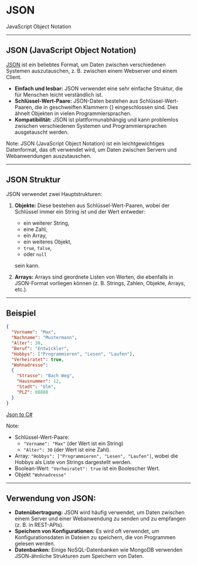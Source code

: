 # JSON

JavaScript Object Notation

---

<!-- .slide: class="left" -->
## JSON (JavaScript Object Notation)

[JSON](https://www.json.org/json-de.html) ist ein beliebtes Format, um Daten zwischen verschiedenen Systemen auszutauschen, z. B. zwischen einem Webserver und einem Client.

* **Einfach und lesbar:** JSON verwendet eine sehr einfache Struktur, die für Menschen leicht verständlich ist.
* **Schlüssel-Wert-Paare:** JSON-Daten bestehen aus Schlüssel-Wert-Paaren, die in geschweiften Klammern {} eingeschlossen sind. Dies ähnelt Objekten in vielen Programmiersprachen.
* **Kompatibilität:** JSON ist plattformunabhängig und kann problemlos zwischen verschiedenen Systemen und Programmiersprachen ausgetauscht werden.

Note: JSON (JavaScript Object Notation) ist ein leichtgewichtiges Datenformat, das oft verwendet wird, um Daten zwischen Servern und Webanwendungen auszutauschen.

---

<!-- .slide: class="left" -->
## JSON Struktur

JSON verwendet zwei Hauptstrukturen:

1. **Objekte:** Diese bestehen aus Schlüssel-Wert-Paaren, wobei der Schlüssel immer ein String ist und der Wert entweder:
   * ein weiterer String, 
   * eine Zahl, 
   * ein Array, 
   * ein weiteres Objekt, 
   * `true`, `false`, 
   * oder `null` 
  
    sein kann.

2. **Arrays:** Arrays sind geordnete Listen von Werten, die ebenfalls in JSON-Format vorliegen können (z. B. Strings, Zahlen, Objekte, Arrays, etc.).

---

<!-- .slide: class="left" -->
## Beispiel

```json
{
  "Vorname": "Max",
  "Nachname": "Mustermann",
  "Alter": 30,
  "Beruf": "Entwickler",
  "Hobbys": ["Programmieren", "Lesen", "Laufen"],
  "Verheiratet": true,
  "Wohnadresse":
  {
  	"Strasse": "Bach Weg",
    "Hausnummer": 12,
    "Stadt": "Ulm",
    "PLZ": 88888
  }
}
```

[Json to C#](http://json2csharp.com/)

Note:
* Schlüssel-Wert-Paare: 
  * `"Vorname": "Max"` (der Wert ist ein String) 
  * `"Alter": 30` (der Wert ist eine Zahl).
* Array: `"Hobbys": ["Programmieren", "Lesen", "Laufen"]`, wobei die Hobbys als Liste von Strings dargestellt werden.
* Boolean-Wert: `"Verheiratet": true` ist ein Boolescher Wert.
* Objekt `"Wohnadresse"`


---

<!-- .slide: class="left" -->
## Verwendung von JSON:

* **Datenübertragung:** JSON wird häufig verwendet, um Daten zwischen einem Server und einer Webanwendung zu senden und zu empfangen (z. B. in REST-APIs).
* **Speichern von Konfigurationen:** Es wird oft verwendet, um Konfigurationsdaten in Dateien zu speichern, die von Programmen gelesen werden.
* **Datenbanken:** Einige NoSQL-Datenbanken wie MongoDB verwenden JSON-ähnliche Strukturen zum Speichern von Daten.



